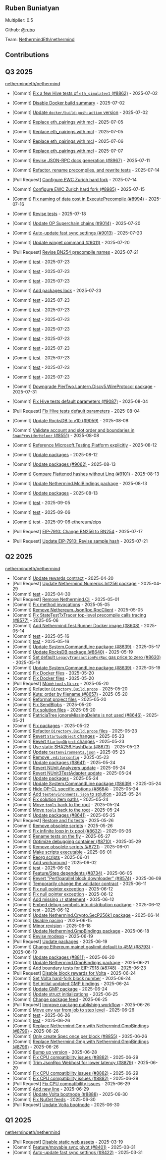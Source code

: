 
## Ruben Buniatyan
Multiplier: 0.5

Github: [@rubo](https://github.com/rubo)

Team: [NethermindEth/nethermind](https://github.com/NethermindEth/nethermind/pulls?q=author%3Arubo)

## Contributions

## Q3 2025


[nethermindeth/nethermind](https://github.com/nethermindeth/nethermind)
* [Commit] [Fix a few Hive tests of `eth_simulatev1` (#8862)](https://github.com/NethermindEth/nethermind/commit/a2f5354d8029ed31c37bd6843e2693919b3ba9c8) - 2025-07-02
* [Commit] [Disable Docker build summary](https://github.com/NethermindEth/nethermind/commit/8f07370a489440aa098beb7407509be763a6d885) - 2025-07-02
* [Commit] [Update `docker/build-push-action` version](https://github.com/NethermindEth/nethermind/commit/dce8988bcfbf376d6b2e689ee3e010aea09c56de) - 2025-07-02
* [Commit] [Replace eth_pairings with mcl](https://github.com/NethermindEth/nethermind/commit/7e975be7247eeedf25ff5e4c29f06c2e02ef4216) - 2025-07-05
* [Commit] [Replace eth_pairings with mcl](https://github.com/NethermindEth/nethermind/commit/36d375ce78062be788c35bd0d2a6a44b1560561c) - 2025-07-05
* [Commit] [Replace eth_pairings with mcl](https://github.com/NethermindEth/nethermind/commit/27377e7a7f14d1681b808769868de64a564c7e19) - 2025-07-06
* [Commit] [Replace eth_pairings with mcl](https://github.com/NethermindEth/nethermind/commit/e4f8e1ea5ca065692a7ba975bb119313bf61d7ec) - 2025-07-07
* [Commit] [Revise JSON-RPC docs generation (#8967)](https://github.com/NethermindEth/nethermind/commit/31bbbeefd22b8c80d05a45a4e342ef04590ef3e9) - 2025-07-11
* [Commit] [Refactor, rename precompiles, and rewrite tests](https://github.com/NethermindEth/nethermind/commit/f7c4de0fc8412f96364e8ea7521c071e4aed42af) - 2025-07-14
* [Pull Request] [Configure EWC Zurich hard fork](https://github.com/NethermindEth/nethermind/pull/8985) - 2025-07-14
* [Commit] [Configure EWC Zurich hard fork (#8985)](https://github.com/NethermindEth/nethermind/commit/9bb8edb394f042605efcbff358ff06b64e52c611) - 2025-07-15
* [Commit] [Fix naming of data cost in ExecutePrecompile (#8994)](https://github.com/NethermindEth/nethermind/commit/6ba2255face100a65aab7984e0f33ee6f5de9010) - 2025-07-16

* [Commit] [Revise tests](https://github.com/NethermindEth/nethermind/commit/a7273ea576dcebb38e1d5933edb32403908a9aca) - 2025-07-18
* [Commit] [Update OP Superchain chains (#9014)](https://github.com/NethermindEth/nethermind/commit/f4c1c9f55f380c217a32b5e60c875d0ca3610740) - 2025-07-20
* [Commit] [Auto-update fast sync settings (#9013)](https://github.com/NethermindEth/nethermind/commit/d2230a01a95016baa336a51e330e17b15f4b55cd) - 2025-07-20
* [Commit] [Update winget command (#9011)](https://github.com/NethermindEth/nethermind/commit/8075f5f90ec357d467cf18094afac0bcdbe63972) - 2025-07-20
* [Pull Request] [Revise BN254 precompile names](https://github.com/NethermindEth/nethermind/pull/9023) - 2025-07-21
* [Commit] [test](https://github.com/NethermindEth/nethermind/commit/d33f9c54dcb30070fb80771e8d0c82df7992a5d8) - 2025-07-23
* [Commit] [test](https://github.com/NethermindEth/nethermind/commit/ef466c90078d68d1f87fdedd90b64ea21fc84b41) - 2025-07-23
* [Commit] [test](https://github.com/NethermindEth/nethermind/commit/5740d8e425216acba190aa2c478dc792c65163ba) - 2025-07-23
* [Commit] [Add packages lock](https://github.com/NethermindEth/nethermind/commit/89483869cbee428f555abd5a9ded5215ba622324) - 2025-07-23
* [Commit] [test](https://github.com/NethermindEth/nethermind/commit/8c09341e39c81c732a96f03dd9983ec6b14a34a3) - 2025-07-23
* [Commit] [test](https://github.com/NethermindEth/nethermind/commit/7ea207960ed8f8f8f57e1d051420cb46896f5967) - 2025-07-23
* [Commit] [test](https://github.com/NethermindEth/nethermind/commit/f3423c9008ce8df92d077e9c47ab529fee74bc5c) - 2025-07-23
* [Commit] [test](https://github.com/NethermindEth/nethermind/commit/6e993178751689ae22bd62585739543ea6cd1c48) - 2025-07-23
* [Commit] [test](https://github.com/NethermindEth/nethermind/commit/6ca0ac8d80f948739c1f86a5e7dcf8893461109e) - 2025-07-23
* [Commit] [test](https://github.com/NethermindEth/nethermind/commit/ffc297fa7504b859d3d08aa1345e6902de502d86) - 2025-07-23
* [Commit] [test](https://github.com/NethermindEth/nethermind/commit/15837e352183eb43efad7e0034337a6fd7115e1c) - 2025-07-23
* [Commit] [test](https://github.com/NethermindEth/nethermind/commit/0508f946fca3f7b9d856af4aab953f396fd6ff51) - 2025-07-23
* [Commit] [test](https://github.com/NethermindEth/nethermind/commit/30bdfe6be9d4b4f492fee2e07be60f8012279ee9) - 2025-07-23
* [Commit] [Downgrade PierTwo.Lantern.Discv5.WireProtocol package](https://github.com/NethermindEth/nethermind/commit/7dd5b854339d9b1b0f2866c2dd56948439b28f17) - 2025-07-31
* [Commit] [Fix Hive tests default parameters (#9087)](https://github.com/NethermindEth/nethermind/commit/26f6c8b02a8dd680e675423f0442f9cff243cb53) - 2025-08-04
* [Pull Request] [Fix Hive tests default parameters](https://github.com/NethermindEth/nethermind/pull/9087) - 2025-08-04
* [Commit] [Update RocksDB to v10 (#9059)](https://github.com/NethermindEth/nethermind/commit/6d4cbf5c79c7eab299961611a1b406c3d1326b70) - 2025-08-08
* [Commit] [Validate account and slot order and boundaries in `SnapProviderHelper` (#8551)](https://github.com/NethermindEth/nethermind/commit/aff5133b5191f1553e485a6deaeb877b68b82ed0) - 2025-08-08
* [Commit] [Reference Microsoft.Testing.Platform explicitly](https://github.com/NethermindEth/nethermind/commit/b02e128775b9066f10ac9dc9b05738f940b193f3) - 2025-08-12
* [Commit] [Update packages](https://github.com/NethermindEth/nethermind/commit/50df737ad5ad899538b275290d0d337e469d3866) - 2025-08-12
* [Commit] [Update packages (#9062)](https://github.com/NethermindEth/nethermind/commit/72b225282dbea474e72caa4fe620a9375f1b8a01) - 2025-08-13
* [Commit] [Compare Flattened hashes without Linq (#9101)](https://github.com/NethermindEth/nethermind/commit/0bc80c2fe7f6966a95c03cf1f7b4632cf0f95b96) - 2025-08-13
* [Commit] [Update Nethermind.MclBindings package](https://github.com/NethermindEth/nethermind/commit/a66c83ddd420662d41c3f8f6156ed784c5d55446) - 2025-08-13
* [Commit] [Update packages](https://github.com/NethermindEth/nethermind/commit/9410a88a4e6e190517eaeeb0e9c62186cabdcd59) - 2025-08-13
* [Commit] [test](https://github.com/NethermindEth/nethermind/commit/c178498a7d17b05a5381eeba0ec3cb3a4e9ef530) - 2025-09-05
* [Commit] [test](https://github.com/NethermindEth/nethermind/commit/a3edd77df8505d41c5e3df5191feab330ba5735a) - 2025-09-06
* [Commit] [test](https://github.com/NethermindEth/nethermind/commit/fc7180a40570b75680f5baf493fb138f5eff6132) - 2025-09-06
[ethereum/eips](https://github.com/ethereum/eips)
* [Pull Request] [EIP-7910: Change BN256 to BN254](https://github.com/ethereum/EIPs/pull/10029) - 2025-07-17
* [Pull Request] [Update EIP-7910: Revise sample hash](https://github.com/ethereum/EIPs/pull/10039) - 2025-07-21
## Q2 2025


[nethermindeth/nethermind](https://github.com/nethermindeth/nethermind)
* [Commit] [Update rewards contract](https://github.com/NethermindEth/nethermind/commit/6cb4117274d2a9f9f64845ed30fcd6be230a958a) - 2025-04-20
* [Pull Request] [Update Nethermind.Numerics.Int256 package](https://github.com/NethermindEth/nethermind/pull/8570) - 2025-04-29
* [Commit] [test](https://github.com/NethermindEth/nethermind/commit/b1d375c166e84d26b85712c961e12a1c5313a301) - 2025-04-30
* [Pull Request] [Remove Nethermind.Cli](https://github.com/NethermindEth/nethermind/pull/8575) - 2025-05-01
* [Commit] [Fix method invocations](https://github.com/NethermindEth/nethermind/commit/c5b51dd616ed56d230f91207dacfd4305663ff16) - 2025-05-05
* [Commit] [Remove Nethereum.JsonRpc.RpcClient](https://github.com/NethermindEth/nethermind/commit/3621b96d8ab10798b938e25843f5a227258ae481) - 2025-05-05
* [Commit] [Fix StateTestTxTracer top-level precompile calls tracing (#8577)](https://github.com/NethermindEth/nethermind/commit/d379cc859de0b343392f6e8ec89a400858cf69a8) - 2025-05-06
* [Commit] [Add Nethermind.Test.Runner Docker image (#8608)](https://github.com/NethermindEth/nethermind/commit/6f9aed02c931648d332d8f32cd2b5448537c7b74) - 2025-05-14
* [Commit] [test](https://github.com/NethermindEth/nethermind/commit/e235b83907ca5525fce535653864c29f6870d9c3) - 2025-05-16
* [Commit] [test](https://github.com/NethermindEth/nethermind/commit/c71ce7d8e6bced6d146a9a9a82a054e3f0283941) - 2025-05-16
* [Commit] [Update System.CommandLine package (#8639)](https://github.com/NethermindEth/nethermind/commit/95c6efb8140dce67c464b1a5069b69cb7d557e63) - 2025-05-17
* [Commit] [Update RocksDB package (#8640)](https://github.com/NethermindEth/nethermind/commit/22f90f19ee524bc8ec028f601ddd75f3ba652800) - 2025-05-19
* [Commit] [Set default `LegacyTransactionForRpc` gas price to zero (#8630)](https://github.com/NethermindEth/nethermind/commit/1adebe665a2390ae5ec9432457bae88a8aa883d8) - 2025-05-19
* [Commit] [Update System.CommandLine package (#8639)](https://github.com/NethermindEth/nethermind/commit/95c6efb8140dce67c464b1a5069b69cb7d557e63) - 2025-05-19
* [Commit] [Fix Docker files](https://github.com/NethermindEth/nethermind/commit/7bc6620b91c2fe6f4db908b6ce828642cb9df08f) - 2025-05-20
* [Commit] [Fix Docker files](https://github.com/NethermindEth/nethermind/commit/c63fa3a7bf4027948527a58edeb337545d2f95db) - 2025-05-20
* [Pull Request] [Move `tools` to `src`](https://github.com/NethermindEth/nethermind/pull/8659) - 2025-05-20
* [Commit] [Refactor `Directory.Build.props`](https://github.com/NethermindEth/nethermind/commit/b567bccc5173b3a0ad42691f29a1749c993d43ac) - 2025-05-20
* [Commit] [Kute: order by filename (#8657)](https://github.com/NethermindEth/nethermind/commit/17609d607fc29499b95a59f748f3a8f0ee224cf5) - 2025-05-20
* [Commit] [Reformat project files](https://github.com/NethermindEth/nethermind/commit/76b32d496ffce8efbd7d4090d9ad74e43fb4465f) - 2025-05-20
* [Commit] [Fix SendBlobs](https://github.com/NethermindEth/nethermind/commit/bf5ef06637cd9d64e59331eb9c295b6012125d33) - 2025-05-20
* [Commit] [Fix solution files](https://github.com/NethermindEth/nethermind/commit/016a6d27bebc16c00896a85b5e5cf3d98cf2e345) - 2025-05-20
* [Commit] [PatriciaTree ignoreMissingDelete is not used (#8646)](https://github.com/NethermindEth/nethermind/commit/056bcd3e088e73e64e17e89cc45e7f70061765f6) - 2025-05-21
* [Commit] [Fix packages](https://github.com/NethermindEth/nethermind/commit/f40af57512d4907b871e24276c91b009df20add3) - 2025-05-22
* [Commit] [Refactor `Directory.Build.props` files](https://github.com/NethermindEth/nethermind/commit/cde1eca15372e646836ae456cf67b0529696ef3e) - 2025-05-23
* [Commit] [Revert `StartupObject` changes](https://github.com/NethermindEth/nethermind/commit/3f0b4a8daabc3a2f0f636f8a67edd22c7053c92a) - 2025-05-23
* [Commit] [Revert `StartupObject` changes](https://github.com/NethermindEth/nethermind/commit/3105fb83c2385eb59314aaf0af37da800a296538) - 2025-05-23
* [Commit] [Use static SHA256.HashData (#8673)](https://github.com/NethermindEth/nethermind/commit/1c8707c5a8bef50966aaa5cda0787671ca14499a) - 2025-05-23
* [Commit] [Update `testenvironments.json`](https://github.com/NethermindEth/nethermind/commit/6d9bd405f56591de9114efee6783c7f4dac578db) - 2025-05-23
* [Commit] [Remove `.editorconfig`](https://github.com/NethermindEth/nethermind/commit/aeddca9ccc6c933d4cc770323f2dcb25093c0db7) - 2025-05-23
* [Commit] [Update packages (#8641)](https://github.com/NethermindEth/nethermind/commit/fc61eaa1fd7a26752f66a1fc03caf8a99906b5e6) - 2025-05-24
* [Commit] [Revert NUnit.Analyzers update](https://github.com/NethermindEth/nethermind/commit/6ec50687ba8e4f916eba8ec81a5027b4d3e6943e) - 2025-05-24
* [Commit] [Revert NUnit3TestAdapter update](https://github.com/NethermindEth/nethermind/commit/1d4ef24403b9f6497289383441efac0106bb3379) - 2025-05-24
* [Commit] [Update packages](https://github.com/NethermindEth/nethermind/commit/348a52751758cb7faac4870c1a8aebbc550af469) - 2025-05-24
* [Commit] [Update System.CommandLine package (#8639)](https://github.com/NethermindEth/nethermind/commit/95c6efb8140dce67c464b1a5069b69cb7d557e63) - 2025-05-24
* [Commit] [Hide OP-CL specific options (#8684)](https://github.com/NethermindEth/nethermind/commit/b580ce67e9ffb2e5d1f93dea727f5a884246af92) - 2025-05-24
* [Commit] [Add `testenvironments.json` to solution](https://github.com/NethermindEth/nethermind/commit/1d511c271399c169d598ece1d98bbf6a0ab3b2af) - 2025-05-24
* [Commit] [Fix solution item paths](https://github.com/NethermindEth/nethermind/commit/25f1af3fc759aaa0339bf378319048205a9f7178) - 2025-05-24
* [Commit] [Move `tools` back to the root](https://github.com/NethermindEth/nethermind/commit/325653726d1433972cf837ab5dd3e4699a73268c) - 2025-05-24
* [Commit] [Move `tools` back to the root](https://github.com/NethermindEth/nethermind/commit/44135ddede5c612ffc581f83df8fad752dd6b566) - 2025-05-24
* [Commit] [Update packages (#8641)](https://github.com/NethermindEth/nethermind/commit/fc61eaa1fd7a26752f66a1fc03caf8a99906b5e6) - 2025-05-25
* [Pull Request] [Restore and fix tests](https://github.com/NethermindEth/nethermind/pull/8696) - 2025-05-26
* [Commit] [Remove obsolete scripts](https://github.com/NethermindEth/nethermind/commit/cf6188018859432e820ac6398843daf8c87377d1) - 2025-05-26
* [Commit] [Fix infinite loop in tx pool (#8632)](https://github.com/NethermindEth/nethermind/commit/7c9f010d470a74921846cb43ffa040c65496249d) - 2025-05-26
* [Commit] [Rename tests on the fly](https://github.com/NethermindEth/nethermind/commit/f5da2aa7f7caba02de7e0fdcdc67635e46ec0093) - 2025-05-27
* [Commit] [Optimize debugging container (#8710)](https://github.com/NethermindEth/nethermind/commit/a653eaf58e5370e7086d45c5772c9aa00eb109d7) - 2025-05-29
* [Commit] [Remove obsolete scripts (#8721)](https://github.com/NethermindEth/nethermind/commit/f4e0795bda9ee50290f3ed0d0a0cb014925e3de5) - 2025-06-01
* [Commit] [Make scripts executable](https://github.com/NethermindEth/nethermind/commit/cf3e8c17fb3cccf6628b3c65a0137433c64f7387) - 2025-06-01
* [Commit] [Reorg scripts](https://github.com/NethermindEth/nethermind/commit/8cdd99c87ba31bc4a38749e7a0a52f89f5b18a3e) - 2025-06-01
* [Commit] [Add workaround](https://github.com/NethermindEth/nethermind/commit/fb3732feebbad90b82dd707251d1b5c3289dfaaa) - 2025-06-02
* [Commit] [test](https://github.com/NethermindEth/nethermind/commit/b816e949d31681589dac4bce9ad2a5350974fcba) - 2025-06-02
* [Commit] [Feature/Step dependents (#8734)](https://github.com/NethermindEth/nethermind/commit/c8e774d17073af3995779ac41fd8722082e041d7) - 2025-06-05
* [Commit] [Revert "Perf/parallel block downloader" (#8574)](https://github.com/NethermindEth/nethermind/commit/b9a2a9345d4e5bbe1583258fe6f9c1e1de5ffe72) - 2025-06-09
* [Commit] [Temporarily change the validator contract](https://github.com/NethermindEth/nethermind/commit/6a5f44ea7c6f9a58b96224036f22081179c612e9) - 2025-06-11
* [Commit] [Fix null pointer exception](https://github.com/NethermindEth/nethermind/commit/019cb1425c0ebc272f59693f552e134e302c642b) - 2025-06-12
* [Commit] [Fix null pointer exception](https://github.com/NethermindEth/nethermind/commit/6bdb424f7c12bae9c554abee8b88be0d308821cd) - 2025-06-12
* [Commit] [Add missing `if` statement](https://github.com/NethermindEth/nethermind/commit/380ecc0ac605fe4f2f52bb033b8caa386ce53c03) - 2025-06-12
* [Commit] [Embed debug symbols into distribution package](https://github.com/NethermindEth/nethermind/commit/c090d5330be03b5e08eccc1121ffa6cfa3b59fdb) - 2025-06-12
* [Commit] [test](https://github.com/NethermindEth/nethermind/commit/0e4f92b5ccb7f630926303458071d8b211a4db8c) - 2025-06-12
* [Commit] [Update Nethermind.Crypto.SecP256k1 package](https://github.com/NethermindEth/nethermind/commit/fc8cd8772362d4663ece07955ef314e49645f5f1) - 2025-06-14
* [Commit] [Disable pacing](https://github.com/NethermindEth/nethermind/commit/447039fa52ca936b43a08d4c834712c7bb8479e7) - 2025-06-15
* [Commit] [Minor revision](https://github.com/NethermindEth/nethermind/commit/2aef86ad044f8ae02add074fa5eda9bc6c58f7a5) - 2025-06-18
* [Commit] [Update Nethermind.GmpBindings package](https://github.com/NethermindEth/nethermind/commit/6d762ebbade8e3edb0ee332c4199dbefae01d593) - 2025-06-18
* [Commit] [Revise modexp](https://github.com/NethermindEth/nethermind/commit/560d54f2ff1beee45eda19aa1f07a252ba7d2d20) - 2025-06-19
* [Pull Request] [Update packages](https://github.com/NethermindEth/nethermind/pull/8811) - 2025-06-19
* [Commit] [Change Ethereum mainet gaslimit default to 45M (#8793)](https://github.com/NethermindEth/nethermind/commit/652b5a75ce6b279903771e56ee003594323b48d5) - 2025-06-19
* [Commit] [Update packages (#8811)](https://github.com/NethermindEth/nethermind/commit/f38cf91a332dc252a6e94e522dc0358a0b7dc669) - 2025-06-20
* [Commit] [Update Nethermind.GmpBindings package](https://github.com/NethermindEth/nethermind/commit/936a0d227c0e3e82e5e7a7c0c447321cebdd2530) - 2025-06-21
* [Commit] [Add boundary tests for EIP-7918 (#8748)](https://github.com/NethermindEth/nethermind/commit/9bf7b7fc322c961f59c14064216e0ec8fe1cee3c) - 2025-06-23
* [Pull Request] [Disable block rewards for Volta](https://github.com/NethermindEth/nethermind/pull/8851) - 2025-06-24
* [Commit] [Set Volta hard-fork block number](https://github.com/NethermindEth/nethermind/commit/31b326f0401f8ae40285dce00e52b64737858c3a) - 2025-06-24
* [Commit] [Set initial updated GMP bindings](https://github.com/NethermindEth/nethermind/commit/24229d5a1cf5a72aa5bc37f46b7e4880ca5caebf) - 2025-06-24
* [Commit] [Update GMP package](https://github.com/NethermindEth/nethermind/commit/37877e12325a9e71fc09a2bafdb2c0bf06b19b2e) - 2025-06-24
* [Commit] [Update struct initializations](https://github.com/NethermindEth/nethermind/commit/2e1f9cbab815488013c8fecb34479b382ce0e231) - 2025-06-25
* [Commit] [Change package feed](https://github.com/NethermindEth/nethermind/commit/8ad499ded48a647e4551d02af9d94e1a3bca51e5) - 2025-06-25
* [Pull Request] [Improve package publishing workflow](https://github.com/NethermindEth/nethermind/pull/8869) - 2025-06-26
* [Commit] [Move env var from job to step level](https://github.com/NethermindEth/nethermind/commit/c9dfe055900c428a0d8f4e94052c74a7f61b6a76) - 2025-06-26
* [Commit] [test](https://github.com/NethermindEth/nethermind/commit/df73da58147030bee8ac2af6ba6cc49f51207975) - 2025-06-26
* [Commit] [test](https://github.com/NethermindEth/nethermind/commit/b0e58b8c86c0478f74bf48de8789b8611bff2161) - 2025-06-26
* [Commit] [Replace Nethermind.Gmp with Nethermind.GmpBindings (#8799)](https://github.com/NethermindEth/nethermind/commit/55fe750c2217762c3f4b682ab163e5214a78edfc) - 2025-06-26
* [Commit] [Only create Spec once per block (#8855)](https://github.com/NethermindEth/nethermind/commit/cc953a1e1375d1d8133b92655211597336709412) - 2025-06-26
* [Commit] [Replace Nethermind.Gmp with Nethermind.GmpBindings (#8799)](https://github.com/NethermindEth/nethermind/commit/418bdca5732b45c69f4cc2baa56587aaa00cc514) - 2025-06-26
* [Commit] [Bump up version](https://github.com/NethermindEth/nethermind/commit/146bdb6cdef68744c8efa2df6f42451962c2b74d) - 2025-06-28
* [Commit] [Fix CPU compatibility issues (#8882)](https://github.com/NethermindEth/nethermind/commit/7182551996b8f668ac0c8973abd9b75fa01bf001) - 2025-06-29
* [Commit] [Trim JsonRpc Webhost for lower latency (#8879)](https://github.com/NethermindEth/nethermind/commit/1f9b16a96b5203d830bd817c1954568669edb3d4) - 2025-06-29
* [Commit] [Fix CPU compatibility issues (#8882)](https://github.com/NethermindEth/nethermind/commit/d3e7eb98b28d0b9c7b58a9fb45e83b640b2e17e6) - 2025-06-29
* [Commit] [Fix CPU compatibility issues (#8882)](https://github.com/NethermindEth/nethermind/commit/cb102c2f794fd3c5c66c20367c7cce76ad105169) - 2025-06-29
* [Pull Request] [Fix CPU compatibility issues](https://github.com/NethermindEth/nethermind/pull/8882) - 2025-06-29
* [Commit] [Add new line](https://github.com/NethermindEth/nethermind/commit/f7c9ed9becd647aa9e208b3fa050a0078785ca78) - 2025-06-29
* [Commit] [Update Volta bootnode (#8888)](https://github.com/NethermindEth/nethermind/commit/5d187282c767b351679f91d45772e34782f8f3cb) - 2025-06-30
* [Commit] [Fix NuGet feeds](https://github.com/NethermindEth/nethermind/commit/4ab0bb8e6bb242336cf2e53b6978ca89c75879df) - 2025-06-30
* [Pull Request] [Update Volta bootnode](https://github.com/NethermindEth/nethermind/pull/8888) - 2025-06-30
## Q1 2025

[nethermindeth/nethermind](https://github.com/nethermindeth/nethermind)
* [Pull Request] [Disable static web assets](https://github.com/NethermindEth/nethermind/pull/8395) - 2025-03-19
* [Commit] [Feature/movable sync pivot (#8401)](https://github.com/NethermindEth/nethermind/commit/5fa6b6f212e1fe09543b8370b088847542b13f17) - 2025-03-31
* [Commit] [Auto-update fast sync settings (#8422)](https://github.com/NethermindEth/nethermind/commit/f2794bf0561b48ceade8762eb803c806b29c4a5e) - 2025-03-31
